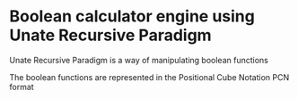 # Boolean calculator engine using Unate Recursive Paradigm

Unate Recursive Paradigm is a way of manipulating boolean functions

The boolean functions are represented in the Positional Cube Notation PCN format
